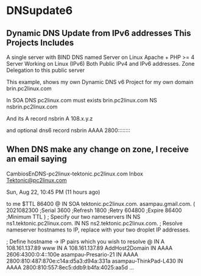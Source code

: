 # DNSupdate6
Dynamic DNS Update from IPv6 addresses
This Projects Includes
----------------------
A single server with
BIND DNS named Server on Linux
Apache + PHP >= 4 Server Working on Linux (IPv6)
Both Public IPv4 and IPv6 addresses.
Zone Delegation to this public server

This example, shows my own Dynamic DNS v6 Project for my own domain brin.pc2linux.com

In SOA DNS pc2linux.com must exists 
brin.pc2linux.com       NS      nsbrin.pc2linux.com

And its A record
nsbrin      A       108.x.y.z

and optional dns6 record
nsbrin    AAAA      2800::::::::

When DNS make any change on zone, I receive an email saying
-----------------------------------------------------------

CambiosEnDNS-pc2linux-tektonic.pc2linux.com
Inbox
Tektonic@pc2linux.com
	
Sun, Aug 22, 10:45 PM (11 hours ago)
	
to me
$TTL 86400
@   IN  SOA     tektonic.pc2linux.com. asampau.gmail.com. (
        2021082300  ;Serial
        3600        ;Refresh
        1800        ;Retry
        604800      ;Expire
        86400       ;Minimum TTL
)
; Specify our two nameservers
                IN      NS              ns1.tektonic.pc2linux.com.
                IN      NS              ns2.tektonic.pc2linux.com.
; Resolve nameserver hostnames to IP, replace with your two droplet IP addresses.

; Define hostname -> IP pairs which you wish to resolve
@               IN      A               108.161.137.89
www             IN      A               108.161.137.89
AddHost2Domain  IN      AAAA    2606:4300:0:4::100e
asampau-Presario-21     IN      AAAA    2800:810:487:870e:c14a:d5a3:d94a:331a
asampau-ThinkPad-L430   IN      AAAA    2800:810:557:8ec5:ddb9:b4fa:4025:aa5d
...

